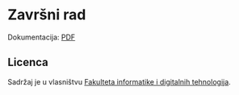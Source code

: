 # Završni rad

Dokumentacija: [PDF](https://raw.githubusercontent.com/Caellian/UNIRI_voxels_doc/pdf/main.pdf)

## Licenca

Sadržaj je u vlasništvu [Fakulteta informatike i digitalnih tehnologija](https://inf.uniri.hr).
